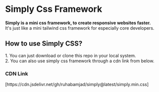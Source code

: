 # Simply Css Framework
<b>Simply is a mini css framework, to create responsive websites faster.</b>  
It's just like a mini tailwind css framework for especially core developers.  

<h2>How to use Simply CSS?</h2>
1. You can just download or clone this repo in your local system.<br>
2. You can also use simply css framework through a cdn link from below.

<h3>CDN Link</h3>  
[https://cdn.jsdelivr.net/gh/ruhabamjad/simply@latest/simply.min.css]

